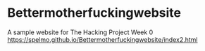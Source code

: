 # Bettermotherfuckingwebsite
A sample website for The Hacking Project Week 0
https://spelmo.github.io/Bettermotherfuckingwebsite/index2.html

    
